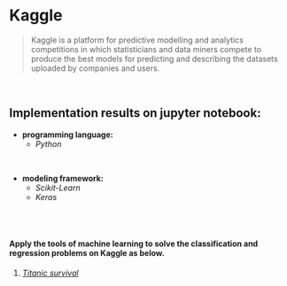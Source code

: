 # Kaggle
> Kaggle is a platform for predictive modelling and analytics competitions in which statisticians and data miners compete to produce the best models for predicting and describing the datasets uploaded by companies and users.
</br>

## Implementation results on jupyter notebook:
+ **programming language:**
    - *Python*    
</br>

+ **modeling framework:**
    - *Scikit-Learn*
    - *Keras*
</br>
</br>

#### Apply the tools of machine learning to solve the classification and regression problems on Kaggle as below. </br>

1. *[Titanic survival](http://nbviewer.jupyter.org/github/Agiwar/Kaggle/blob/master/titanic%20survival/Titanic.ipynb)*

